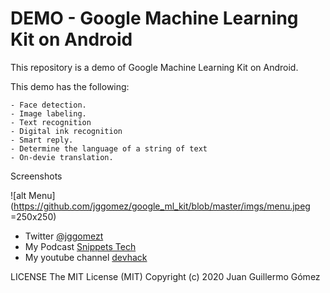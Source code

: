 # DEMO - Google Machine Learning Kit on Android

This repository is a demo of Google Machine Learning Kit on Android.

This demo has the following:

    - Face detection.
    - Image labeling.
    - Text recognition
    - Digital ink recognition
    - Smart reply.
    - Determine the language of a string of text
    - On-devie translation.

Screenshots

![alt Menu](https://github.com/jggomez/google_ml_kit/blob/master/imgs/menu.jpeg =250x250)


- Twitter [@jggomezt](https://twitter.com/jggomezt)
- My Podcast [Snippets Tech](https://anchor.fm/jggomez)
- My youtube channel [devhack](https://www.youtube.com/devhack)


LICENSE
The MIT License (MIT)
Copyright (c) 2020 Juan Guillermo Gómez
